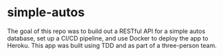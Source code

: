 # simple-autos

The goal of this repo was to build out a RESTful API for a simple autos database, set up a CI/CD pipeline, and use Docker to deploy the app to Heroku. This app was built using TDD and as part of a three-person team.
